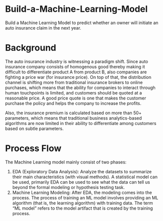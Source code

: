 # Build-a-Machine-Learning-Model
Build a Machine Learning Model to predict whether an owner will initiate an auto insurance claim in the next year.

# Background

The auto insurance industry is witnessing a paradigm shift. Since auto insurance company consists of homogenous good thereby making it difficult to differentiate product A from product B, also companies are fighting a price war (for insurance price). On top of that, the distribution channel is shifting more from traditional insurance brokers to online purchases, which means that the ability for companies to interact through human touchpoints is limited, and customers should be quoted at a reasonable price. A good price quote is one that makes the customer purchase the policy and helps the company to increase the profits.

Also, the insurance premium is calculated based on more than 50+ parameters, which means that traditional business analytics-based algorithms are now limited in their ability to differentiate among customers based on subtle parameters.
# Process Flow
The Machine Learning model mainly consist of two phases:
1. EDA (Exploratory Data Analysis):
Analyze the datasets to summarize their main characteristics (with visual methods). A statistical model can be used, primarily EDA can be used to see what the data can tell us beyond the formal modeling or hypothesis testing task.
2. Machine Learning Modeling:
After EDA, the modeling comes into the process. The process of training an ML model involves providing an ML algorithm (that is, the learning algorithm) with training data. The term “ML model” refers to the model artifact that is created by the training process.
